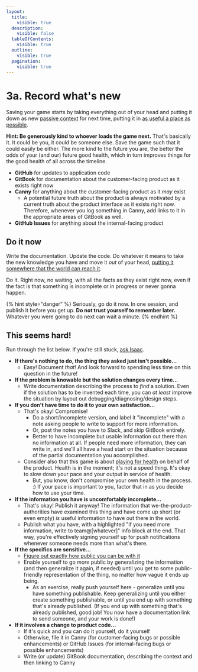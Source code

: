 ```yaml
---
layout:
  title:
    visible: true
  description:
    visible: false
  tableOfContents:
    visible: true
  outline:
    visible: true
  pagination:
    visible: true
---
```


# 3a. Record what's new

Saving your game starts by taking everything out of your head and putting it down as new [passive context](../1-load.md#passive-context) for next time, putting it in [as useful a place as possible](../../publishing.md).

**Hint: Be generously kind to whoever loads the game next.** That's basically it. It could be you, it could be someone else. Save the game such that it could easily be either. The more kind to the future you are, the better the odds of your (and our) future good health, which in turn improves things for the good health of all across the timeline.

* **GitHub** for updates to application code
* **GitBook** for documentation about the customer-facing product as it exists right now
* **Canny** for anything about the customer-facing product as it _may_ exist
  * A potential future truth about the product is always motivated by a current truth about the product interface as it exists right now. Therefore, whenever you log something in Canny, add links to it in the appropriate areas of GitBook as well.
* **GitHub Issues** for anything about the internal-facing product

## Do it now

Write the documentation. Update the code. Do whatever it means to take the new knowledge you have and move it _out_ of your head, [putting it somewhere that the world can reach it](../../publishing.md).

Do it. Right now, no waiting, with all the facts as they exist right now, even if the fact is that something is incomplete or in progress or never gonna happen.

{% hint style="danger" %}
Seriously, go do it now. In one session, and publish it before you get up. **Do not trust yourself to remember later.** Whatever you were going to do next can wait a minute.
{% endhint %}

## This seems hard!

Run through the list below. If you're still stuck, [ask Isaac](../../ask-isaac.md).

* **If there's nothing to do, the thing they asked just isn't possible...**
  * Easy! Document _that_! And look forward to spending less time on this question in the future!
* **If the problem is knowable but the solution changes every time...**
  * Write documentation describing the process to _find_ a solution. Even if the solution has to be invented each time, you can _at least_ improve the situation by layout out debugging/diagnosing/design steps.&#x20;
* **If you don't have time to do it to your own satisfaction...**
  * That's okay! Compromise!
    * Do a short/incomplete version, and label it "incomplete" with a note asking people to write to support for more information.
    * Or, post the notes you have to Slack, and skip GitBook entirely.
    * Better to have incomplete but usable information out there than no information at all. If people need more information, they can write in, and we'll all have a head start on the situation because of the partial documentation you accomplished.
  * Consider also that this game is about [playing for health](../../priorities.md) on behalf of the product. Health is in the moment; it's not a speed thing. It's okay to slow down your pace and your output in service of health.
    * But, you know, don't compromise your own health in the process. :) If your pace is important to you, factor that in as you decide how to use your time.
* **If the information you have is uncomfortably incomplete...**
  * That's okay! Publish it anyway! The information that we-the-product-authorities have examined this thing and have come up short (or even empty) _is_ useful information to have out there in the world.
  * Publish what you have, with a highlighted "if you need more information, write to team@\[whatever]" info block at the end. That way, you're effectively signing yourself up for push notifications whenever someone needs more than what's there.
* **If the specifics are sensitive...**
  * [Figure out exactly how public you can be with it](../../publishing.md)
  * Enable yourself to go _more_ public by generalizing the information (and then generalize it again, if needed) until you get to some public-friendly representation of the thing, no matter how vague it ends up being.
    * As an exercise, really push yourself here - generalize until you have something publishable. Keep generalizing until you either create something publishable, or until you end up with something that's already published. (If you end up with something that's already published, good job! You now have a documentation link to send someone, and your work is done!)
* **If it involves a change to product code...**
  * If it's quick and you can do it yourself, do it yourself
  * Otherwise, file it in Canny (for customer-facing bugs or possible enhancements) or GitHub Issues (for internal-facing bugs or possible enhancements)
  * Write (or update) GitBook documentation, describing the context and then linking to Canny
